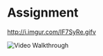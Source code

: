 # Assignment

http://i.imgur.com/IF7SyRe.gifv

<img src='http://i.imgur.com/XpZtsXV.gif' title='Video Walkthrough' width='' alt='Video Walkthrough' />
